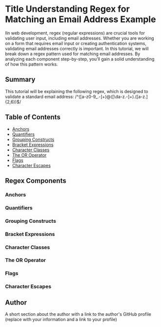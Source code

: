 # Title Understanding Regex for Matching an Email Address Example

IIn web development, regex (regular expressions) are crucial tools for validating user input, including email addresses. Whether you are working on a form that requires email input or creating authentication systems, validating email addresses correctly is important. In this tutorial, we will break down a regex pattern used for matching email addresses. By analyzing each component step-by-step, you’ll gain a solid understanding of how this pattern works.


## Summary

This tutorial will be explaining the following regex, which is designed to validate a standard email address:
/^([a-z0-9_\.-]+)@([\da-z\.-]+)\.([a-z\.]{2,6})$/

## Table of Contents

- [Anchors](#anchors)
- [Quantifiers](#quantifiers)
- [Grouping Constructs](#grouping-constructs)
- [Bracket Expressions](#bracket-expressions)
- [Character Classes](#character-classes)
- [The OR Operator](#the-or-operator)
- [Flags](#flags)
- [Character Escapes](#character-escapes)

## Regex Components

### Anchors

### Quantifiers

### Grouping Constructs

### Bracket Expressions

### Character Classes

### The OR Operator

### Flags

### Character Escapes

## Author

A short section about the author with a link to the author's GitHub profile (replace with your information and a link to your profile)

